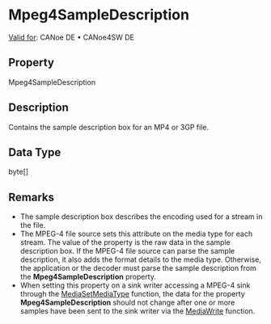 # Mpeg4SampleDescription

[Valid for](../../../Shared/FeatureAvailability.md): CANoe DE • CANoe4SW DE

## Property

Mpeg4SampleDescription

## Description

Contains the sample description box for an MP4 or 3GP file.

## Data Type

byte[]

## Remarks

- The sample description box describes the encoding used for a stream in the file.
- The MPEG-4 file source sets this attribute on the media type for each stream. The value of the property is the raw data in the sample description box. If the MPEG-4 file source can parse the sample description, it also adds the format details to the media type. Otherwise, the application or the decoder must parse the sample description from the **Mpeg4SampleDescription** property.
- When setting this property on a sink writer accessing a MPEG-4 sink through the [MediaSetMediaType](../Functions/CAPLfunctionMediaSetMediaType.md) function, the data for the property **Mpeg4SampleDescription** should not change after one or more samples have been sent to the sink writer via the [MediaWrite](../Functions/CAPLfunctionMediaWrite.md) function.
